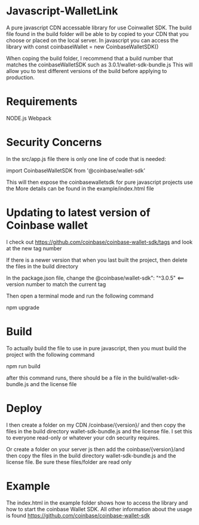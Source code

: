 # Javascript-WalletLink
 A pure javascript CDN accessable library for use Coinwallet SDK.  The build file found in the build folder will be able to by copied to your CDN that you choose or placed on the local server.  In javascript you can access the library with    const coinbaseWallet = new CoinbaseWalletSDK()   

 When coping the build folder, I recommend that a build number that matches the coinbaseWalletSDK such as 3.0.1/wallet-sdk-bundle.js  This will allow you to test different versions of the build before applying to production.

# Requirements
 NODE.js 
 Webpack

# Security Concerns
 In the src/app.js file there is only one line of code that is needed:

 import CoinbaseWalletSDK from '@coinbase/wallet-sdk'

 This will then expose the coinbasewalletsdk for pure javascript projects use the <script src="wallet-sdk-bundle.js"></script>   More details can be found in the example/index.html file

# Updating to latest version of Coinbase wallet
 I check out https://github.com/coinbase/coinbase-wallet-sdk/tags and look at the new tag number

 If there is a newer version that when you last built the project, then delete the files in the build directory

 In the package.json file, change the @coinbase/wallet-sdk": "^3.0.5" <== version number to match the current tag

 Then open a terminal mode and run the following command

 npm upgrade

# Build
 To actually build the file to use in pure javascript, then you must build the project with the following command

 npm run build

 after this command runs, there should be a file in the build/wallet-sdk-bundle.js and the license file

# Deploy
I then create a folder on my CDN /coinbase/{version}/ and then copy the files in the build directory wallet-sdk-bundle.js and the license file.  I set this to everyone read-only or whatever your cdn security requires.

Or create a folder on your server js then add the coinbase/{version}/and then copy the files in the build directory wallet-sdk-bundle.js and the license file. Be sure these files/folder are read only


# Example
The index.html in the example folder shows how to access the library and how to start the coinbase Wallet SDK.  All other information about the usage is found https://github.com/coinbase/coinbase-wallet-sdk
 
 
